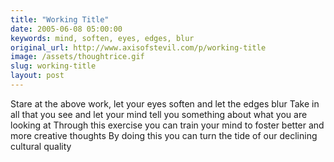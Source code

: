 ```yaml
---
title: "Working Title"
date: 2005-06-08 05:00:00
keywords: mind, soften, eyes, edges, blur
original_url: http://www.axisofstevil.com/p/working-title
image: /assets/thoughtrice.gif
slug: working-title
layout: post
---
```


Stare at the above work, let your eyes soften and let the edges blur Take in all that you see and let your mind tell you something about what you are looking at Through this exercise you can train your mind to foster better and more creative thoughts By doing this you can turn the tide of our declining cultural quality

